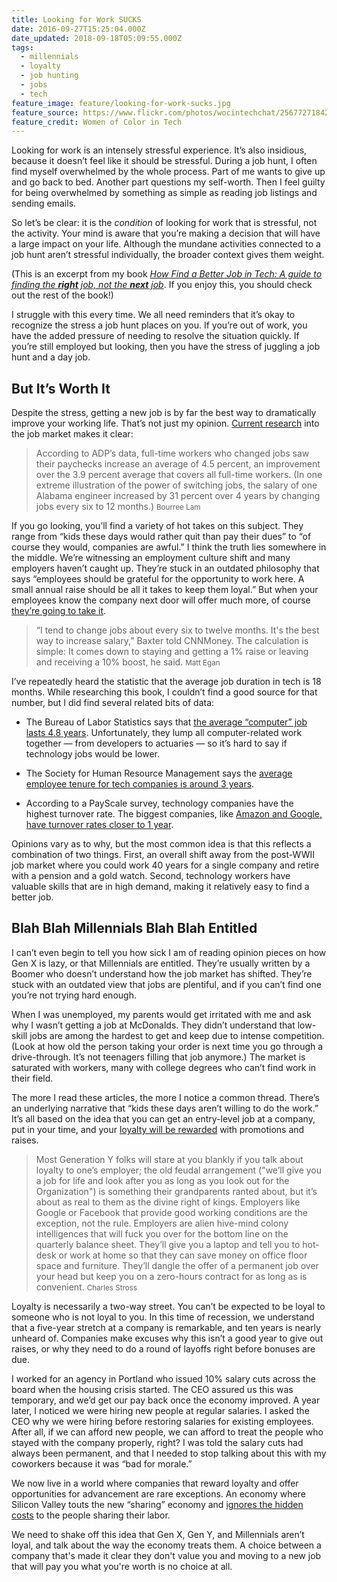 ```yaml
---
title: Looking for Work SUCKS
date: 2016-09-27T15:25:04.000Z
date_updated: 2018-09-18T05:09:55.000Z
tags:
  - millennials
  - loyalty
  - job hunting
  - jobs
  - tech
feature_image: feature/looking-for-work-sucks.jpg
feature_source: https://www.flickr.com/photos/wocintechchat/25677271842/
feature_credit: Women of Color in Tech
---
```


Looking for work is an intensely stressful experience. It’s also insidious, because it doesn’t feel like it should be stressful. During a job hunt, I often find myself overwhelmed by the whole process. Part of me wants to give up and go back to bed. Another part questions my self-worth. Then I feel guilty for being overwhelmed by something as simple as reading job listings and sending emails.

So let’s be clear: it is the _condition_ of looking for work that is stressful, not the activity. Your mind is aware that you’re making a decision that will have a large impact on your life. Although the mundane activities connected to a job hunt aren’t stressful individually, the broader context gives them weight.

<aside>

(This is an excerpt from my book <cite>[How Find a Better Job in Tech: A guide to finding the **right** job, not the **next** job](https://www.amazon.com/dp/B01M0VOE6O)</cite>. If you enjoy this, you should check out the rest of the book!)

</aside>

I struggle with this every time. We all need reminders that it’s okay to recognize the stress a job hunt places on you. If you’re out of work, you have the added pressure of needing to resolve the situation quickly. If you’re still employed but looking, then you have the stress of juggling a job hunt and a day job.

## But It’s Worth It

Despite the stress, getting a new job is by far the best way to dramatically improve your working life. That’s not just my opinion. [Current research](http://www.theatlantic.com/business/archive/2016/02/job-switchers-raise/460044/) into the job market makes it clear:

> According to ADP’s data, full-time workers who changed jobs saw their paychecks increase an average of 4.5 percent, an improvement over the 3.9 percent average that covers all full-time workers. (In one extreme illustration of the power of switching jobs, the salary of one Alabama engineer increased by 31 percent over 4 years by changing jobs every six to 12 months.)
> <small>Bourree Lam</small>

If you go looking, you’ll find a variety of hot takes on this subject. They range from “kids these days would rather quit than pay their dues” to “of course they would, companies are awful.” I think the truth lies somewhere in the middle. We’re witnessing an employment culture shift and many employers haven’t caught up. They’re stuck in an outdated philosophy that says “employees should be grateful for the opportunity to work here. A small annual raise should be all it takes to keep them loyal.” But when your employees know the company next door will offer much more, of course [they’re going to take it](http://money.cnn.com/2015/04/03/news/economy/jobs-wages-salary-quitting/).

> “I tend to change jobs about every six to twelve months. It's the best way to increase salary,” Baxter told CNNMoney. The calculation is simple: It comes down to staying and getting a 1% raise or leaving and receiving a 10% boost, he said.
> <small>Matt Egan</small>

I’ve repeatedly heard the statistic that the average job duration in tech is 18 months. While researching this book, I couldn’t find a good source for that number, but I did find several related bits of data:

- The Bureau of Labor Statistics says that [the average “computer” job lasts 4.8 years](http://jobsearchtech.about.com/od/changingcareers/a/Job-Tenure-And-The-Myth-Of-Job-Hopping.htm). Unfortunately, they lump all computer-related work together — from developers to actuaries — so it’s hard to say if technology jobs would be lower.

- The Society for Human Resource Management says the [average employee tenure for tech companies is around 3 years](http://auriga.com/blog/employee-tenure-becomes-hot-topic-for-tech-companies/).

- According to a PayScale survey, technology companies have the highest turnover rate. The biggest companies, like [Amazon and Google, have turnover rates closer to 1 year](http://www.techrepublic.com/blog/career-management/tech-companies-have-highest-turnover-rate/).

Opinions vary as to why, but the most common idea is that this reflects a combination of two things. First, an overall shift away from the post-WWII job market where you could work 40 years for a single company and retire with a pension and a gold watch. Second, technology workers have valuable skills that are in high demand, making it relatively easy to find a better job.

## Blah Blah Millennials Blah Blah Entitled

I can’t even begin to tell you how sick I am of reading opinion pieces on how Gen X is lazy, or that Millennials are entitled. They’re usually written by a Boomer who doesn’t understand how the job market has shifted. They’re stuck with an outdated view that jobs are plentiful, and if you can’t find one you’re not trying hard enough.

When I was unemployed, my parents would get irritated with me and ask why I wasn’t getting a job at McDonalds. They didn’t understand that low-skill jobs are among the hardest to get and keep due to intense competition. (Look at how old the person taking your order is next time you go through a drive-through. It’s not teenagers filling that job anymore.) The market is saturated with workers, many with college degrees who can’t find work in their field.

The more I read these articles, the more I notice a common thread. There’s an underlying narrative that “kids these days aren’t willing to do the work.” It’s all based on the idea that you can get an entry-level job at a company, put in your time, and your [loyalty will be rewarded](http://foreignpolicy.com/2013/08/29/spy-kids/) with promotions and raises.

> Most Generation Y folks will stare at you blankly if you talk about loyalty to one’s employer; the old feudal arrangement ("we’ll give you a job for life and look after you as long as you look out for the Organization") is something their grandparents ranted about, but it’s about as real to them as the divine right of kings. Employers like Google or Facebook that provide good working conditions are the exception, not the rule. Employers are alien hive-mind colony intelligences that will fuck you over for the bottom line on the quarterly balance sheet. They’ll give you a laptop and tell you to hot-desk or work at home so that they can save money on office floor space and furniture. They’ll dangle the offer of a permanent job over your head but keep you on a zero-hours contract for as long as is convenient.
> <small>Charles Stross</small>

Loyalty is necessarily a two-way street. You can’t be expected to be loyal to someone who is not loyal to you. In this time of recession, we understand that a five-year stretch at a company is remarkable, and ten years is nearly unheard of. Companies make excuses why this isn’t a good year to give out raises, or why they need to do a round of layoffs right before bonuses are due.

I worked for an agency in Portland who issued 10% salary cuts across the board when the housing crisis started. The CEO assured us this was temporary, and we’d get our pay back once the economy improved. A year later, I noticed we were hiring new people at regular salaries. I asked the CEO why we were hiring before restoring salaries for existing employees. After all, if we can afford new people, we can afford to treat the people who stayed with the company properly, right? I was told the salary cuts had always been permanent, and that I needed to stop talking about this with my coworkers because it was “bad for morale.”

We now live in a world where companies that reward loyalty and offer opportunities for advancement are rare exceptions. An economy where Silicon Valley touts the new “sharing” economy and [ignores the hidden costs](http://www.cnet.com/news/vexed-in-the-city-the-sharing-economys-hidden-toll-on-san-francisco/) to the people sharing their labor.

We need to shake off this idea that Gen X, Gen Y, and Millennials aren’t loyal, and talk about the way the economy treats them. A choice between a company that's made it clear they don't value you and moving to a new job that will pay you what you're worth is no choice at all.
